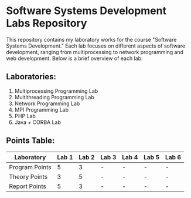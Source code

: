# Software Systems Development Labs Repository

This repository contains my laboratory works for the course "Software Systems Development." Each lab focuses on different aspects of software development, ranging from multiprocessing to network programming and web development. Below is a brief overview of each lab:

## Laboratories:

1. Multiprocessing Programming Lab
2. Multithreading Programming Lab
3. Network Programming Lab
4. MPI Programming Lab
5. PHP Lab
6. Java + CORBA Lab

## Points Table:

| Laboratory       | Lab 1 | Lab 2 | Lab 3 | Lab 4 | Lab 5 | Lab 6 |
|------------------|-------|-------|-------|-------|-------|-------|
| Program Points   |   5   |   3   |   -   |   -   |   -   |   -   |
| Theory Points    |   3   |   5   |   -   |   -   |   -   |   -   |
| Report Points    |   5   |   3   |   -   |   -   |   -   |   -   |